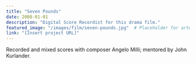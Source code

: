 ```yaml
---
title: "Seven Pounds"
date: 2008-01-01
description: "Digital Score Recordist for this drama film."
featured_image: "/images/film/seven-pounds.jpg"  # Placeholder for artwork
link: "[Insert project URL]"
---
```

Recorded and mixed scores with composer Angelo Milli; mentored by John Kurlander.